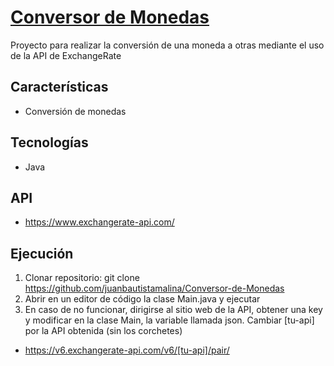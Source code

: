 # [Conversor de Monedas](https://github.com/juanbautistamalina/Conversor-de-Monedas#Conversor-de-Monedas)
Proyecto para realizar la conversión de una moneda a otras mediante el uso de la API de ExchangeRate


## Características
- Conversión de monedas

## Tecnologías
- Java

## API
- https://www.exchangerate-api.com/

## Ejecución
1. Clonar repositorio: git clone https://github.com/juanbautistamalina/Conversor-de-Monedas
2. Abrir en un editor de código la clase Main.java y ejecutar
3. En caso de no funcionar, dirigirse al sitio web de la API, obtener una key y modificar en la clase Main, la variable llamada json. Cambiar [tu-api] por la API obtenida (sin los corchetes)

- https://v6.exchangerate-api.com/v6/[tu-api]/pair/
